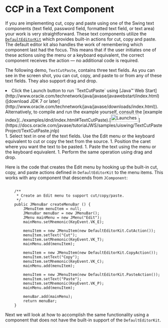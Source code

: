 
# CCP in a Text Component

If you are implementing cut, copy and paste using one of the Swing text components (text field, password field, formatted text field, or text area) your work is very straightforward. These text components utilize the 
[`DefaultEditorKit`](https://docs.oracle.com/javase/8/docs/api/javax/swing/text/DefaultEditorKit.html) which provides built-in actions for cut, copy and paste. The default editor kit also handles the work of remembering which component last had the focus. This means that if the user initiates one of these actions using the menu or a keyboard equivalent, the correct component receives the action &#8212; no additional code is required.

The following demo, `TextCutPaste`, contains three text fields. As you can see in the screen shot, you can cut, copy, and paste to or from any of these text fields. They also support drag and drop.

<li>Click the Launch button to run `TextCutPaste` using 
[Java&#8482; Web Start](http://www.oracle.com/technetwork/java/javase/javawebstart/index.html) ([download JDK 7 or later](http://www.oracle.com/technetwork/java/javase/downloads/index.html)). Alternatively, to compile and run the example yourself, consult the [example index](../examples/dnd/index.html#TextCutPaste).[<img src="../../images/jws-launch-button.png" width="88" height="23" align="bottom" alt="Launches the TextCutPaste example" />](https://docs.oracle.com/javase/tutorialJWS/samples/uiswing/TextCutPasteProject/TextCutPaste.jnlp)<br /></li>
1. Select text in one of the text fields. Use the Edit menu or the keyboard equivalent to cut or copy the text from the source.
1. Position the caret where you want the text to be pasted.
1. Paste the text using the menu or the keyboard equivalent.
1. Perform the same operation using drag and drop.

Here is the code that creates the Edit menu by hooking up the built-in cut, copy, and paste actions defined in `DefaultEditorKit` to the menu items. This works with any component that descends from `JComponent`:

```

    /**
     * Create an Edit menu to support cut/copy/paste.
     */
    public JMenuBar createMenuBar () {
        JMenuItem menuItem = null;
        JMenuBar menuBar = new JMenuBar();
        JMenu mainMenu = new JMenu("Edit");
        mainMenu.setMnemonic(KeyEvent.VK_E);

        menuItem = new JMenuItem(new DefaultEditorKit.CutAction());
        menuItem.setText("Cut");
        menuItem.setMnemonic(KeyEvent.VK_T);
        mainMenu.add(menuItem);

        menuItem = new JMenuItem(new DefaultEditorKit.CopyAction());
        menuItem.setText("Copy");
        menuItem.setMnemonic(KeyEvent.VK_C);
        mainMenu.add(menuItem);

        menuItem = new JMenuItem(new DefaultEditorKit.PasteAction());
        menuItem.setText("Paste");
        menuItem.setMnemonic(KeyEvent.VK_P);
        mainMenu.add(menuItem);

        menuBar.add(mainMenu);
        return menuBar;
    }

```

Next we will look at how to accomplish the same functionality using a component that does not have the built-in support of the `DefaultEditorKit`.
